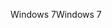 <span data-ttu-id="e891d-101">Windows 7</span><span class="sxs-lookup"><span data-stu-id="e891d-101">Windows 7</span></span>